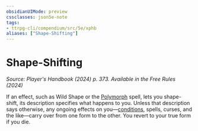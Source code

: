 ```yaml
---
obsidianUIMode: preview
cssclasses: json5e-note
tags:
- ttrpg-cli/compendium/src/5e/xphb
aliases: ["Shape-Shifting"]
---
```

# Shape-Shifting
*Source: Player's Handbook (2024) p. 373. Available in the Free Rules (2024)* 

If an effect, such as Wild Shape or the [Polymorph](Misc%20Files/CLI/compendium/spells/polymorph-xphb.md) spell, lets you shape-shift, its description specifies what happens to you. Unless that description says otherwise, any ongoing effects on you—[conditions](Misc%20Files/CLI/rules/variant-rules/condition-xphb.md), spells, curses, and the like—carry over from one form to the other. You revert to your true form if you die.